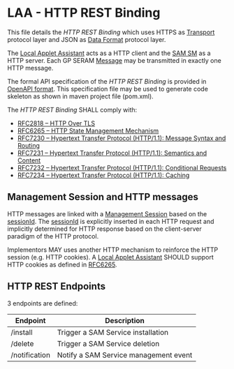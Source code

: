 LAA - HTTP REST Binding
============================

This file details the *HTTP REST Binding* which uses HTTPS as [Transport](LAA__Terminology_And_Definitions.md#Transport) protocol layer and JSON as [Data Format](LAA__Terminology_And_Definitions.md#DataFormat) protocol layer.

The [Local Applet Assistant](LAA__Terminology_And_Definitions.md#LAA) acts as a HTTP client and the [SAM SM](LAA__Terminology_And_Definitions.md#SAMSM) as a HTTP server. Each GP SERAM [Message](LAA__Terminology_And_Definitions.md#Message) may be transmitted in exactly one HTTP message.

The formal API specification of the *HTTP REST Binding* is provided in [OpenAPI format](/spec/laa.yaml). This specification file may be used to generate code skeleton as shown in maven project file (pom.xml).

The *HTTP REST Binding* SHALL comply with:
- [RFC2818 – HTTP Over TLS](https://www.rfc-editor.org/rfc/rfc2818)
- [RFC6265 – HTTP State Management Mechanism](https://www.rfc-editor.org/rfc/rfc6265)
- [RFC7230 – Hypertext Transfer Protocol (HTTP/1.1): Message Syntax and Routing](https://www.rfc-editor.org/rfc/rfc7230)
- [RFC7231 – Hypertext Transfer Protocol (HTTP/1.1): Semantics and Content](https://www.rfc-editor.org/rfc/rfc7231)
- [RFC7232 – Hypertext Transfer Protocol (HTTP/1.1): Conditional Requests](https://www.rfc-editor.org/rfc/rfc7232)
- [RFC7234 – Hypertext Transfer Protocol (HTTP/1.1): Caching](https://www.rfc-editor.org/rfc/rfc7234)


Management Session and HTTP messages
------------------------------------

HTTP messages are linked with a [Management Session](LAA__Terminology_And_Definitions.md#ManagementSession) based on the [sessionId](LAA__Terminology_And_Definitions.md#sessionId). The [sessionId](LAA__Terminology_And_Definitions.md#sessionId) is explicitly inserted in each HTTP request and implicitly determined for HTTP response based on the client-server paradigm of the HTTP protocol.

Implementors MAY uses another HTTP mechanism to reinforce the HTTP session (e.g. HTTP cookies). A [Local Applet Assistant](LAA__Terminology_And_Definitions.md#LAA) SHOULD support HTTP cookies as defined in [RFC6265](https://www.rfc-editor.org/rfc/rfc6265).

HTTP REST Endpoints
-------------------

3 endpoints are defined: 

| **Endpoint**      | **Description**        |
|-------------------|------------------------|
| /install        | Trigger a SAM Service installation         |
| /delete        | Trigger a SAM Service deletion         |
| /notification | Notify a SAM Service management event |




